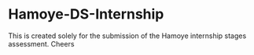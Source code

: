 # Hamoye-DS-Internship

This is created solely for the submission of the Hamoye internship stages assessment. 
Cheers
